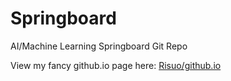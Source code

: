 # Springboard
<p>AI/Machine Learning Springboard Git Repo<p>
View my fancy github.io page here: <a href='https://risuo.github.io/'  target = "_blank"> Risuo/github.io</a>
